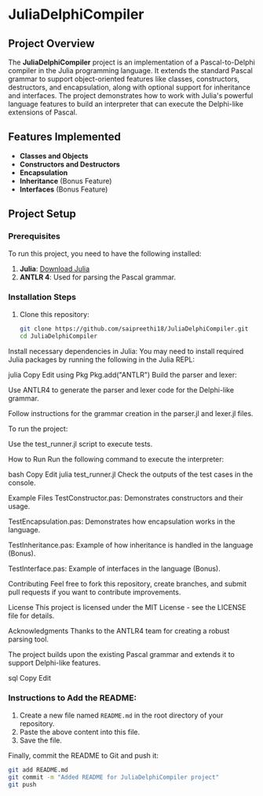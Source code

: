 # JuliaDelphiCompiler

## Project Overview

The **JuliaDelphiCompiler** project is an implementation of a Pascal-to-Delphi compiler in the Julia programming language. It extends the standard Pascal grammar to support object-oriented features like classes, constructors, destructors, and encapsulation, along with optional support for inheritance and interfaces. The project demonstrates how to work with Julia's powerful language features to build an interpreter that can execute the Delphi-like extensions of Pascal.

## Features Implemented
- **Classes and Objects**
- **Constructors and Destructors**
- **Encapsulation**
- **Inheritance** (Bonus Feature)
- **Interfaces** (Bonus Feature)

## Project Setup

### Prerequisites

To run this project, you need to have the following installed:

1. **Julia**: [Download Julia](https://julialang.org/downloads/)
2. **ANTLR 4**: Used for parsing the Pascal grammar.

### Installation Steps

1. Clone this repository:
   ```bash
   git clone https://github.com/saipreethi18/JuliaDelphiCompiler.git
   cd JuliaDelphiCompiler
Install necessary dependencies in Julia: You may need to install required Julia packages by running the following in the Julia REPL:

julia
Copy
Edit
using Pkg
Pkg.add("ANTLR")
Build the parser and lexer:

Use ANTLR4 to generate the parser and lexer code for the Delphi-like grammar.

Follow instructions for the grammar creation in the parser.jl and lexer.jl files.

To run the project:

Use the test_runner.jl script to execute tests.

How to Run
Run the following command to execute the interpreter:

bash
Copy
Edit
julia test_runner.jl
Check the outputs of the test cases in the console.

Example Files
TestConstructor.pas: Demonstrates constructors and their usage.

TestEncapsulation.pas: Demonstrates how encapsulation works in the language.

TestInheritance.pas: Example of how inheritance is handled in the language (Bonus).

TestInterface.pas: Example of interfaces in the language (Bonus).

Contributing
Feel free to fork this repository, create branches, and submit pull requests if you want to contribute improvements.

License
This project is licensed under the MIT License - see the LICENSE file for details.

Acknowledgments
Thanks to the ANTLR4 team for creating a robust parsing tool.

The project builds upon the existing Pascal grammar and extends it to support Delphi-like features.

sql
Copy
Edit

### Instructions to Add the README:

1. Create a new file named `README.md` in the root directory of your repository.
2. Paste the above content into this file.
3. Save the file.

Finally, commit the README to Git and push it:

```bash
git add README.md
git commit -m "Added README for JuliaDelphiCompiler project"
git push
